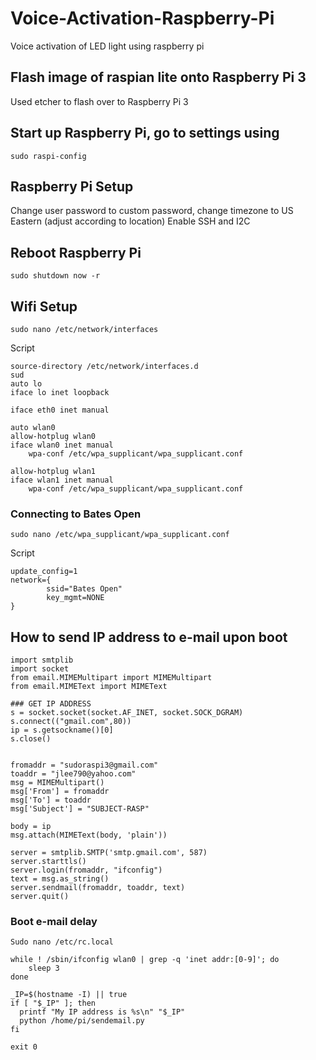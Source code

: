 # Voice-Activation-Raspberry-Pi
Voice activation of LED light using raspberry pi

## Flash image of raspian lite onto Raspberry Pi 3
Used etcher to flash over to Raspberry Pi 3

## Start up Raspberry Pi, go to settings using
```shell
sudo raspi-config
```
## Raspberry Pi Setup
Change user password to custom password, change timezone to US Eastern (adjust according to location)
Enable SSH and I2C
## Reboot Raspberry Pi
```shell
sudo shutdown now -r 
```
## Wifi Setup
```shell
sudo nano /etc/network/interfaces
```
Script
```shell
source-directory /etc/network/interfaces.d
sud
auto lo
iface lo inet loopback

iface eth0 inet manual

auto wlan0
allow-hotplug wlan0
iface wlan0 inet manual
    wpa-conf /etc/wpa_supplicant/wpa_supplicant.conf

allow-hotplug wlan1
iface wlan1 inet manual
    wpa-conf /etc/wpa_supplicant/wpa_supplicant.conf
```
### Connecting to Bates Open
```shell
sudo nano /etc/wpa_supplicant/wpa_supplicant.conf
```
Script
```shell
update_config=1
network={
        ssid="Bates Open"
        key_mgmt=NONE
}
```
## How to send IP address to e-mail upon boot
```shell
import smtplib
import socket
from email.MIMEMultipart import MIMEMultipart
from email.MIMEText import MIMEText

### GET IP ADDRESS
s = socket.socket(socket.AF_INET, socket.SOCK_DGRAM)
s.connect(("gmail.com",80))
ip = s.getsockname()[0]
s.close()


fromaddr = "sudoraspi3@gmail.com"
toaddr = "jlee790@yahoo.com"
msg = MIMEMultipart()
msg['From'] = fromaddr
msg['To'] = toaddr
msg['Subject'] = "SUBJECT-RASP"

body = ip
msg.attach(MIMEText(body, 'plain'))

server = smtplib.SMTP('smtp.gmail.com', 587)
server.starttls()
server.login(fromaddr, "ifconfig")
text = msg.as_string()
server.sendmail(fromaddr, toaddr, text)
server.quit()
```

### Boot e-mail delay
```shell
Sudo nano /etc/rc.local
 
while ! /sbin/ifconfig wlan0 | grep -q 'inet addr:[0-9]'; do
    sleep 3
done

_IP=$(hostname -I) || true
if [ "$_IP" ]; then
  printf "My IP address is %s\n" "$_IP"
  python /home/pi/sendemail.py
fi

exit 0
